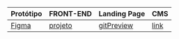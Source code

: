Protótipo | FRONT-END | Landing Page | CMS
----------|-----------|--------------|-----
[Figma][link1] | [projeto][link2] | [gitPreview][link3] | [link][link3] 


[link1]: https://www.figma.com/file/qyk36IkoJExQlHLRW0IgGy/Acme-Filmes?type=design&node-id=22-2&mode=design&t=34EktlJWQBAcaxeL-0
[link2]: https://github.com/GABRIELBARROS06/Projeto---Acme--Filmes-front
[link3]: https://gabrielbarros06.github.io/Projeto---Acme--Filmes-front/
